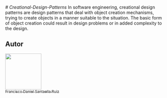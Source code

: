 <em> # Creational-Design-Patterns </em>
In software engineering, creational design patterns are design patterns that deal with object creation mechanisms, trying to create objects in a manner suitable to the situation. The basic form of object creation could result in design problems or in added complexity to the design.

## Autor

[<img src="https://avatars.githubusercontent.com/u/45299753?s=400&u=4706766a6e96b8a64c0a8faaa750d8b87dfb863f&v=4" width=115><br><sub>Francisco Daniel Santaella Ruiz</sub>]([https://github.com/Frank21310])

